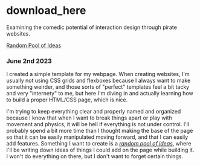 # download_here
Examining the comedic potential of interaction design through pirate websites.

[Random Pool of Ideas](randomPoolOfIdeas.md)

### June 2nd 2023

I created a simple template for my webpage. When creating websites, I'm usually not using CSS grids and flexboxes because I always want to make something weirder, and those sorts of "perfect" templates feel a bit tacky and very "internety" to me, but here I'm diving in and actually learning how to build a proper HTML/CSS page, which is nice.

I'm trying to keep everything clear and properly named and organized because I know that when I want to break things apart or play with movement and physics, it will be hell if everything is not under control. I'll probably spend a bit more time than I thought making the base of the page so that it can be easily manipulated moving forward, and that I can easily add features. Something I want to create is a *[random pool of ideas](randomPoolOfIdeas.md)*, where I'll be writing down ideas of things I could add on the page while building it. I won't do everything on there, but I don't want to forget certain things.



